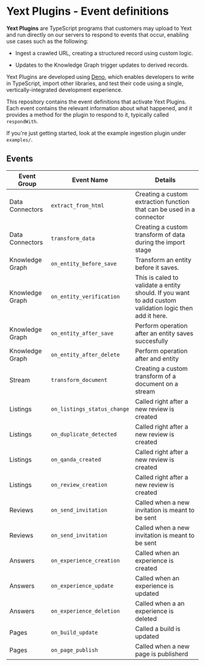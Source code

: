# Yext Plugins - Event definitions

**Yext Plugins** are TypeScript programs that customers may upload to
Yext and run directly on our servers to respond to events that occur,
enabling use cases such as the following:

- Ingest a crawled URL, creating a structured record using custom logic.

- Updates to the Knowledge Graph trigger updates to derived records.

Yext Plugins are developed using [Deno], which enables developers to
write in TypeScript, import other libraries, and test their code using
a single, vertically-integrated development experience.

This repository contains the event definitions that activate Yext
Plugins. Each event contains the relevant information about what
happened, and it provides a method for the plugin to respond to it,
typically called `respondWith`.

If you're just getting started, look at the example ingestion plugin
under `examples/`.

[deno]: https://deno.land

## Events

| Event Group     | Event Name                  | Details                                                                                                 |
| --------------- | --------------------------- | ------------------------------------------------------------------------------------------------------- |
| Data Connectors | `extract_from_html`         | Creating a custom extraction function that can be used in a connector                                   |
| Data Connectors | `transform_data`            | Creating a custom transform of data during the import stage                                             |
| Knowledge Graph | `on_entity_before_save`     | Transform an entity before it saves.                                                                    |
| Knowledge Graph | `on_entity_verification`    | This is caled to validate a entity should. If you want to add custom validation logic then add it here. |
| Knowledge Graph | `on_entity_after_save`      | Perform operation after an entity saves succesfully                                                     |
| Knowledge Graph | `on_entity_after_delete`    | Perform operation after and entity                                                                      |
| Stream          | `transform_document`        | Creating a custom transform of a document on a stream                                                   |
| Listings        | `on_listings_status_change` | Called right after a new review is created                                                              |
| Listings        | `on_duplicate_detected`     | Called right after a new review is created                                                              |
| Listings        | `on_qanda_created`          | Called right after a new review is created                                                              |
| Listings        | `on_review_creation`        | Called right after a new review is created                                                              |
| Reviews         | `on_send_invitation`        | Called when a new invitation is meant to be sent                                                        |
| Reviews         | `on_send_invitation`        | Called when a new invitation is meant to be sent                                                        |
| Answers         | `on_experience_creation`    | Called when an experience is created                                                                    |
| Answers         | `on_experience_update`      | Called when an experience is updated                                                                    |
| Answers         | `on_experience_deletion`    | Called when a an experience is deleted                                                                  |
| Pages           | `on_build_update`           | Called a build is updated                                                                               |
| Pages           | `on_page_publish`           | Called when a new page is publisherd                                                                    |

